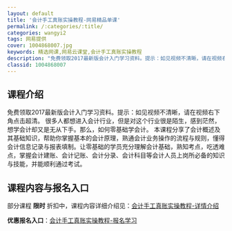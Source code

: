 ```yaml
---
layout: default
title: '会计手工真账实操教程-网易精品单课'
permalink: /:categories/:title/
categories: wangyi2
tags: 网易提供
cover: 1004868007.jpg
keywords: 精选网课,网易云课堂,会计手工真账实操教程
description: "免费领取2017最新版会计入门学习资料。提示：如见视频不清晰，请在视频右下角点击超清。很多人都想进入会计行业，但是对这个行业很是陌生，感到茫然，想学会计却又是无从下手。那么，如何零基础学会计"
classid: 1004868007
---
```


## 课程介绍

免费领取2017最新版会计入门学习资料。提示：如见视频不清晰，请在视频右下角点击超清。
  很多人都想进入会计行业，但是对这个行业很是陌生，感到茫然，想学会计却又是无从下手。那么，如何零基础学会计。
  本课程分享了会计概述及其基础知识，帮助你掌握基本的会计原理，熟通会计业务操作的流程与规则，懂得会计信息记录与报表填制。让零基础的学员充分理解会计基础，熟知考点，吃透难点，掌握会计建账、会计记账、会计分录、会计科目等会计人员上岗所必备的知识与技能，并能顺利通过考试。

## 课程内容与报名入口

部分课程 **限时** 折扣中，课程内容详细介绍见：[会计手工真账实操教程-详情介绍](https://study.163.com/course/introduction/1004868007.htm?share=1&shareId=1025206652&utm_campaign=share&utm_medium=iphoneShare&utm_source=&utm_u=1025206652)

**优惠报名入口**：[会计手工真账实操教程-报名学习](https://study.163.com/course/introduction/1004868007.htm?share=1&shareId=1025206652&utm_campaign=share&utm_medium=iphoneShare&utm_source=&utm_u=1025206652)

